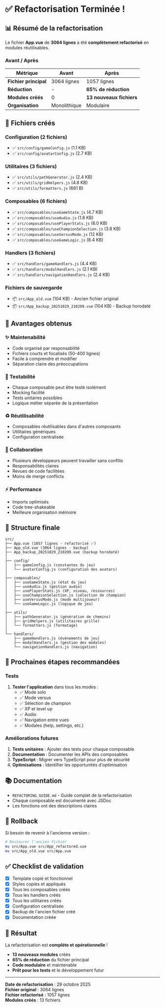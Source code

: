 # ✅ Refactorisation Terminée !

## 📊 Résumé de la refactorisation

Le fichier **App.vue** de **3064 lignes** a été **complètement refactorisé** en modules réutilisables.

### Avant / Après

| Métrique | Avant | Après |
|----------|-------|-------|
| **Fichier principal** | 3064 lignes | 1057 lignes |
| **Réduction** | - | **65% de réduction** |
| **Modules créés** | 0 | **13 nouveaux fichiers** |
| **Organisation** | Monolithique | Modulaire |

## 📁 Fichiers créés

### Configuration (2 fichiers)
- ✅ `src/config/gameConfig.js` (1.1 KB)
- ✅ `src/config/avatarConfig.js` (2.7 KB)

### Utilitaires (3 fichiers)
- ✅ `src/utils/pathGenerator.js` (2.4 KB)
- ✅ `src/utils/gridHelpers.js` (4.8 KB)
- ✅ `src/utils/formatters.js` (681 B)

### Composables (6 fichiers)
- ✅ `src/composables/useGameState.js` (4.7 KB)
- ✅ `src/composables/useAudio.js` (1.8 KB)
- ✅ `src/composables/usePlayerStats.js` (6.0 KB)
- ✅ `src/composables/useChampionSelection.js` (3.8 KB)
- ✅ `src/composables/useVersusMode.js` (12 KB)
- ✅ `src/composables/useGameLogic.js` (8.4 KB)

### Handlers (3 fichiers)
- ✅ `src/handlers/gameHandlers.js` (4.4 KB)
- ✅ `src/handlers/modalHandlers.js` (2.1 KB)
- ✅ `src/handlers/navigationHandlers.js` (2.4 KB)

### Fichiers de sauvegarde
- 📦 `src/App_old.vue` (104 KB) - Ancien fichier original
- 📦 `src/App_backup_20251029_210209.vue` (104 KB) - Backup horodaté

## 🎯 Avantages obtenus

### ✨ Maintenabilité
- Code organisé par responsabilité
- Fichiers courts et focalisés (50-400 lignes)
- Facile à comprendre et modifier
- Séparation claire des préoccupations

### 🧪 Testabilité
- Chaque composable peut être testé isolément
- Mocking facilité
- Tests unitaires possibles
- Logique métier séparée de la présentation

### ♻️ Réutilisabilité
- Composables réutilisables dans d'autres composants
- Utilitaires génériques
- Configuration centralisée

### 👥 Collaboration
- Plusieurs développeurs peuvent travailler sans conflits
- Responsabilités claires
- Revues de code facilitées
- Moins de merge conflicts

### ⚡ Performance
- Imports optimisés
- Code tree-shakeable
- Meilleure organisation mémoire

## 📝 Structure finale

```
src/
├── App.vue (1057 lignes - refactorisé ✅)
├── App_old.vue (3064 lignes - backup)
├── App_backup_20251029_210209.vue (backup horodaté)
│
├── config/
│   ├── gameConfig.js (constantes du jeu)
│   └── avatarConfig.js (configuration des avatars)
│
├── composables/
│   ├── useGameState.js (état du jeu)
│   ├── useAudio.js (gestion audio)
│   ├── usePlayerStats.js (XP, niveau, ressources)
│   ├── useChampionSelection.js (sélection de champion)
│   ├── useVersusMode.js (mode multijoueur)
│   └── useGameLogic.js (logique de jeu)
│
├── utils/
│   ├── pathGenerator.js (génération de chemins)
│   ├── gridHelpers.js (utilitaires grille)
│   └── formatters.js (formatage)
│
└── handlers/
    ├── gameHandlers.js (événements de jeu)
    ├── modalHandlers.js (gestion des modales)
    └── navigationHandlers.js (navigation)
```

## 🚀 Prochaines étapes recommandées

### Tests
1. **Tester l'application** dans tous les modes :
   - ✅ Mode solo
   - ✅ Mode versus
   - ✅ Sélection de champion
   - ✅ XP et level up
   - ✅ Audio
   - ✅ Navigation entre vues
   - ✅ Modales (help, settings, etc.)

### Améliorations futures
1. **Tests unitaires** : Ajouter des tests pour chaque composable
2. **Documentation** : Documenter les APIs des composables
3. **TypeScript** : Migrer vers TypeScript pour plus de sécurité
4. **Optimisations** : Identifier les opportunités d'optimisation

## 📚 Documentation

- `REFACTORING_GUIDE.md` - Guide complet de la refactorisation
- Chaque composable est documenté avec JSDoc
- Les fonctions ont des descriptions claires

## 🔄 Rollback

Si besoin de revenir à l'ancienne version :

```bash
# Restaurer l'ancien fichier
mv src/App.vue src/App_refactored.vue
mv src/App_old.vue src/App.vue
```

## ✅ Checklist de validation

- [x] Template copié et fonctionnel
- [x] Styles copiés et appliqués
- [x] Tous les composables créés
- [x] Tous les handlers créés
- [x] Tous les utilitaires créés
- [x] Configuration centralisée
- [x] Backup de l'ancien fichier créé
- [x] Documentation créée

## 🎉 Résultat

La refactorisation est **complète et opérationnelle** !

- **13 nouveaux modules** créés
- **65% de réduction** du fichier principal
- **Code modulaire** et maintenable
- **Prêt pour les tests** et le développement futur

---

**Date de refactorisation** : 29 octobre 2025  
**Fichier original** : 3064 lignes  
**Fichier refactorisé** : 1057 lignes  
**Modules créés** : 13 fichiers
